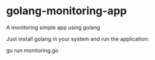 # golang-monitoring-app
A monitoring simple app using golang

Just install golang in your system and run the application:

go run monitoring.go
